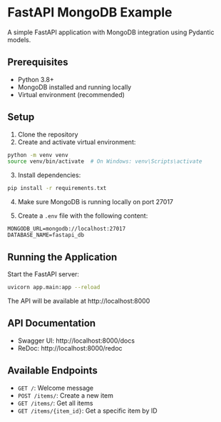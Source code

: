 # FastAPI MongoDB Example

A simple FastAPI application with MongoDB integration using Pydantic models.

## Prerequisites

- Python 3.8+
- MongoDB installed and running locally
- Virtual environment (recommended)

## Setup

1. Clone the repository
2. Create and activate virtual environment:
```bash
python -m venv venv
source venv/bin/activate  # On Windows: venv\Scripts\activate
```

3. Install dependencies:
```bash
pip install -r requirements.txt
```

4. Make sure MongoDB is running locally on port 27017

5. Create a `.env` file with the following content:
```
MONGODB_URL=mongodb://localhost:27017
DATABASE_NAME=fastapi_db
```

## Running the Application

Start the FastAPI server:
```bash
uvicorn app.main:app --reload
```

The API will be available at http://localhost:8000

## API Documentation

- Swagger UI: http://localhost:8000/docs
- ReDoc: http://localhost:8000/redoc

## Available Endpoints

- `GET /`: Welcome message
- `POST /items/`: Create a new item
- `GET /items/`: Get all items
- `GET /items/{item_id}`: Get a specific item by ID 